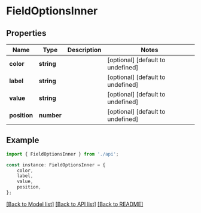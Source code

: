 # FieldOptionsInner


## Properties

Name | Type | Description | Notes
------------ | ------------- | ------------- | -------------
**color** | **string** |  | [optional] [default to undefined]
**label** | **string** |  | [optional] [default to undefined]
**value** | **string** |  | [optional] [default to undefined]
**position** | **number** |  | [optional] [default to undefined]

## Example

```typescript
import { FieldOptionsInner } from './api';

const instance: FieldOptionsInner = {
    color,
    label,
    value,
    position,
};
```

[[Back to Model list]](../README.md#documentation-for-models) [[Back to API list]](../README.md#documentation-for-api-endpoints) [[Back to README]](../README.md)
